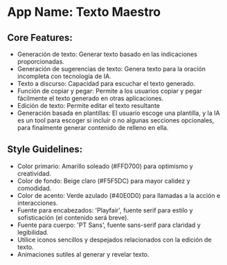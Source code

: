 # **App Name**: Texto Maestro

## Core Features:

- Generación de texto: Generar texto basado en las indicaciones proporcionadas.
- Generación de sugerencias de texto: Genera texto para la oración incompleta con tecnología de IA.
- Texto a discurso: Capacidad para escuchar el texto generado.
- Función de copiar y pegar: Permite a los usuarios copiar y pegar fácilmente el texto generado en otras aplicaciones.
- Edición de texto: Permite editar el texto resultante
- Generación basada en plantillas: El usuario escoge una plantilla, y la IA es un tool para escoger si incluir o no algunas secciones opcionales, para finalmente generar contenido de relleno en ella.

## Style Guidelines:

- Color primario: Amarillo soleado (#FFD700) para optimismo y creatividad.
- Color de fondo: Beige claro (#F5F5DC) para mayor calidez y comodidad.
- Color de acento: Verde azulado (#40E0D0) para llamadas a la acción e interacciones.
- Fuente para encabezados: 'Playfair', fuente serif para estilo y sofisticación (el contenido será breve).
- Fuente para cuerpo: 'PT Sans', fuente sans-serif para claridad y legibilidad.
- Utilice iconos sencillos y despejados relacionados con la edición de texto.
- Animaciones sutiles al generar y revelar texto.